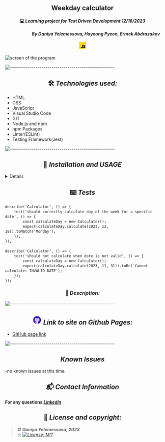 ## <div align="center">Weekday calculator</div>

#### <div align="center">💻 _Learning project for Test Driven Development 12/18/2023_ </div>

**_<p align="right">By Daniya Yelemessova, Hayeong Pyeon, Ermek Abdrazakov_**</p>

<p align="center">
  <img src="images/js.png" alt="js" width="30"/>
</p>

<div><img src="" alt="screen of the program" width="50%" display="block" margin-left="auto" margin-right="auto"/></div>

![-----------------------------------------------------](https://raw.githubusercontent.com/andreasbm/readme/master/assets/lines/rainbow.png)

## <div align="center"> 🛠️ _Technologies used:_

- HTML
- CSS
- JavaScript
- Visual Studio Code
- GIT
- Node.js and npm
- npm Packages
- Linter(ESLint)
- Testing Framework(Jest)


![-----------------------------------------------------](https://raw.githubusercontent.com/andreasbm/readme/master/assets/lines/rainbow.png)

## <div align="center"> 🚥 _Installation and USAGE_

<details>
To set up and use this project locally for development or testing purposes, follow these steps:

To get started, you'll need to clone this repository to your local machine. Open your terminal or command prompt and use the following command to do so:
1. git clone 
2. Navigate to the Project Directory, using **cd**
3. Open the project using **code .**
4. Install all packages with $ npm install.
5. Start a development server with $ npm run start
6. Linting JS files in the src folder with $ npm run lint
7. Run tests with Jest using $ npm run test
</details>

## <div align="center"> ⌨️ _Tests_

```
describe('Calculator', () => {
    test('should correctly calculate day of the week for a specific date', () => {
        const calculateDay = new Calculator();
        expect(calculateDay.calculate(2023, 12, 18)).toMatch('Monday');
    });
});

describe('Calculator', () => {
    test('should not calculate when date is not valid', () => {
        const calculateDay = new Calculator();
        expect(calculateDay.calculate(2023, 11, 31)).toBe('Cannot calculate: INVALID DATE');
    });
});

```


### <div align="center"> 🤔 _Description:_




![-----------------------------------------------------](https://raw.githubusercontent.com/andreasbm/readme/master/assets/lines/rainbow.png)

## <div align="center"> <img src="images/github.png" alt="github icon" width="30px"> _Link to site on Github Pages:_

- [GitHub page link](https://github.com/DaniyaYelemessova)

![-----------------------------------------------------](https://raw.githubusercontent.com/andreasbm/readme/master/assets/lines/rainbow.png)

## <div align="center"> _Known Issues_

-no known issues at this time.

## <div align="center"> 📬 _Contact Information_

#### For any questions _[LinkedIn](https://www.linkedin.com/in/daniya-collings/)_

## <div align="center"> 📘 _License and copyright:_

> **_© Daniya Yelemessova, 2023_**  
> ⚖️ _[![License: MIT](https://img.shields.io/badge/License-MIT-yellow.svg)](https://opensource.org/licenses/MIT)_



